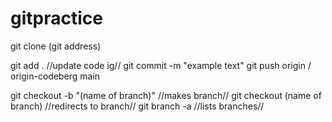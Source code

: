 # gitpractice

git clone (git address)

git add . //update code ig//
git commit -m "example text"
git push origin / origin-codeberg main

git checkout -b "(name of branch)" //makes branch//
git checkout (name of branch) //redirects to branch//
git branch -a //lists branches//


